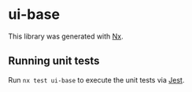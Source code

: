 # ui-base

This library was generated with [Nx](https://nx.dev).

## Running unit tests

Run `nx test ui-base` to execute the unit tests via [Jest](https://jestjs.io).
